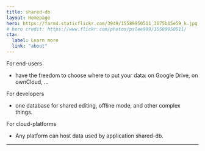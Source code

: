 ```yaml
---
title: shared-db
layout: Homepage
hero: https://farm4.staticflickr.com/3949/15589950511_3675b15e59_k.jpg
# hero credit: https://www.flickr.com/photos/pslee999/15589950511/
cta:
  label: Learn more
  link: "about"
---
```


For end-users
 * have the freedom to choose where to put your data: on Google Drive, on ownCloud, ...

For developers
 * one database for shared editing, offline mode, and other complex things.

For cloud-platforms
 * Any platform can host data used by application shared-db.

---
